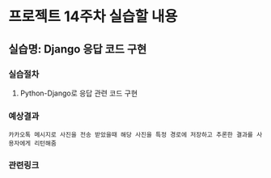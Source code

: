 # 프로젝트 14주차 실습할 내용

## 실습명: Django 응답 코드 구현

### 실습절차
1. Python-Django로 응답 관련 코드 구현

### 예상결과
```
카카오톡 메시지로 사진을 전송 받았을때 해당 사진을 특정 경로에 저장하고 추론한 결과를 사용자에게 리턴해줌
```

### 관련링크

